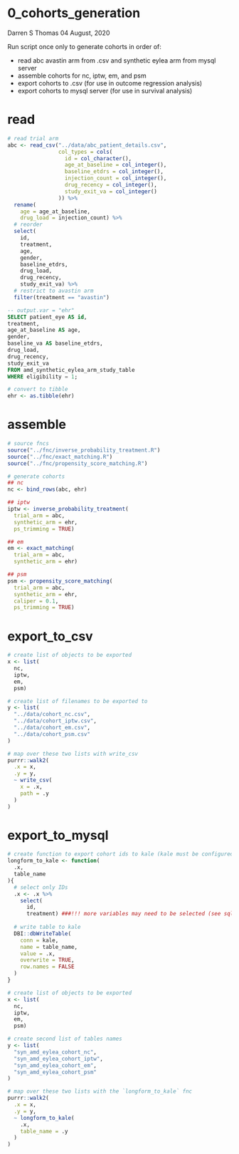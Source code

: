 0\_cohorts\_generation
================
Darren S Thomas
04 August, 2020

Run script once only to generate cohorts in order of:

  - read abc avastin arm from .csv and synthetic eylea arm from mysql
    server
  - assemble cohorts for nc, iptw, em, and psm
  - export cohorts to .csv (for use in outcome regression analysis)
  - export cohorts to mysql server (for use in survival analysis)

# read

``` r
# read trial arm
abc <- read_csv("../data/abc_patient_details.csv",
                col_types = cols(
                  id = col_character(),
                  age_at_baseline = col_integer(),
                  baseline_etdrs = col_integer(),
                  injection_count = col_integer(),
                  drug_recency = col_integer(),
                  study_exit_va = col_integer()
                )) %>% 
  rename(
    age = age_at_baseline,
    drug_load = injection_count) %>% 
  # reorder
  select(
    id,
    treatment, 
    age, 
    gender,
    baseline_etdrs,
    drug_load,
    drug_recency,
    study_exit_va) %>% 
  # restrict to avastin arm
  filter(treatment == "avastin")
```

``` sql
-- output.var = "ehr"
SELECT patient_eye AS id,
treatment,
age_at_baseline AS age,
gender,
baseline_va AS baseline_etdrs,
drug_load,
drug_recency,
study_exit_va
FROM amd_synthetic_eylea_arm_study_table
WHERE eligibility = 1;
```

``` r
# convert to tibble
ehr <- as.tibble(ehr)
```

# assemble

``` r
# source fncs
source("../fnc/inverse_probability_treatment.R")
source("../fnc/exact_matching.R")
source("../fnc/propensity_score_matching.R") 
```

``` r
# generate cohorts
## nc
nc <- bind_rows(abc, ehr)

## iptw
iptw <- inverse_probability_treatment(
  trial_arm = abc, 
  synthetic_arm = ehr,
  ps_trimming = TRUE)

## em
em <- exact_matching(
  trial_arm = abc,
  synthetic_arm = ehr)

## psm
psm <- propensity_score_matching(
  trial_arm = abc,
  synthetic_arm = ehr,
  caliper = 0.1,
  ps_trimming = TRUE)
```

# export\_to\_csv

``` r
# create list of objects to be exported
x <- list(
  nc,
  iptw,
  em,
  psm)

# create list of filenames to be exported to
y <- list(
  "../data/cohort_nc.csv",
  "../data/cohort_iptw.csv",
  "../data/cohort_em.csv",
  "../data/cohort_psm.csv"
)

# map over these two lists with write_csv
purrr::walk2(
  .x = x,
  .y = y,
  ~ write_csv(
    x = .x,
    path = .y
  )
)
```

# export\_to\_mysql

``` r
# create function to export cohort ids to kale (kale must be configured)
longform_to_kale <- function(
  .x,
  table_name
){
  # select only IDs
  .x <- .x %>% 
    select(
      id,
      treatment) ###!!! more variables may need to be selected (see sql script`)
  
  # write table to kale
  DBI::dbWriteTable(
    conn = kale,
    name = table_name,
    value = .x,
    overwrite = TRUE,
    row.names = FALSE
  )
}

# create list of objects to be exported
x <- list(
  nc,
  iptw,
  em,
  psm)

# create second list of tables names
y <- list(
  "syn_amd_eylea_cohort_nc",
  "syn_amd_eylea_cohort_iptw",
  "syn_amd_eylea_cohort_em",
  "syn_amd_eylea_cohort_psm"
)

# map over these two lists with the `longform_to_kale` fnc
purrr::walk2(
  .x = x,
  .y = y,
  ~ longform_to_kale(
    .x,
    table_name = .y
  )
)
```

